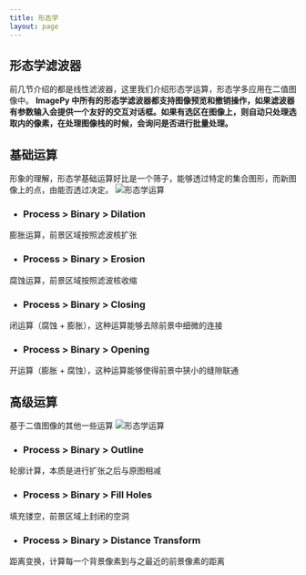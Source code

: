 ```yaml
---
title: 形态学
layout: page
---
```


## 形态学滤波器
前几节介绍的都是线性滤波器，这里我们介绍形态学运算，形态学多应用在二值图像中。
**ImagePy 中所有的形态学滤波器都支持图像预览和撤销操作，如果滤波器有参数输入会提供一个友好的交互对话框。如果有选区在图像上，则自动只处理选取内的像素，在处理图像栈的时候，会询问是否进行批量处理。**
## 基础运算
形象的理解，形态学基础运算好比是一个筛子，能够透过特定的集合图形，而新图像上的点，由能否透过决定。
![](http://home.imagepy.org/manual/erode.png "形态学运算")

* ### Process > Binary > Dilation
膨胀运算，前景区域按照滤波核扩张
* ### Process > Binary > Erosion
腐蚀运算，前景区域按照滤波核收缩
* ### Process > Binary > Closing
闭运算（腐蚀 + 膨胀），这种运算能够去除前景中细微的连接
* ### Process > Binary > Opening
开运算（膨胀 + 腐蚀），这种运算能够使得前景中狭小的缝隙联通

## 高级运算
基于二值图像的其他一些运算
![](http://home.imagepy.org/manual/edt.png "形态学运算")
* ### Process > Binary > Outline
轮廓计算，本质是进行扩张之后与原图相减
* ### Process > Binary > Fill Holes
填充镂空，前景区域上封闭的空洞
* ### Process > Binary > Distance Transform
距离变换，计算每一个背景像素到与之最近的前景像素的距离